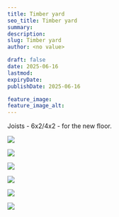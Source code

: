 ```yaml
---
title: Timber yard
seo_title: Timber yard
summary:
description:
slug: Timber yard
author: <no value>

draft: false
date: 2025-06-16
lastmod:
expiryDate:
publishDate: 2025-06-16

feature_image:
feature_image_alt:
---
```

Joists - 6x2/4x2 - for the new floor.

![](/images/2357.jpeg )

![](/images/2358.jpeg )

![](/images/2359.jpeg )

![](/images/2360.jpeg )

![](/images/2361.jpeg )

![](/images/2362.jpeg )
